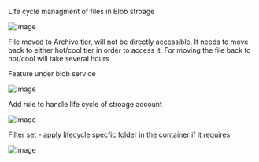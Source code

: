 Life cycle managment of files in Blob stroage

![image](https://user-images.githubusercontent.com/38088886/109761513-1632f700-7be8-11eb-9ccf-4c2fe1059943.png)

File moved to Archive tier, will not be directly accessible. It needs to move back to either hot/cool tier in order to access it.
For moving the file back to hot/cool will take several hours

Feature under blob service

![image](https://user-images.githubusercontent.com/38088886/109763042-68284c80-7be9-11eb-94aa-27bc441420c7.png)

Add rule to handle life cycle of stroage account

![image](https://user-images.githubusercontent.com/38088886/109763145-94dc6400-7be9-11eb-8484-1e20eab9154d.png)

Filter set - apply lifecycle specfic folder in the container if it requires

![image](https://user-images.githubusercontent.com/38088886/109763276-c5240280-7be9-11eb-8b64-dcdb0f62af48.png)
